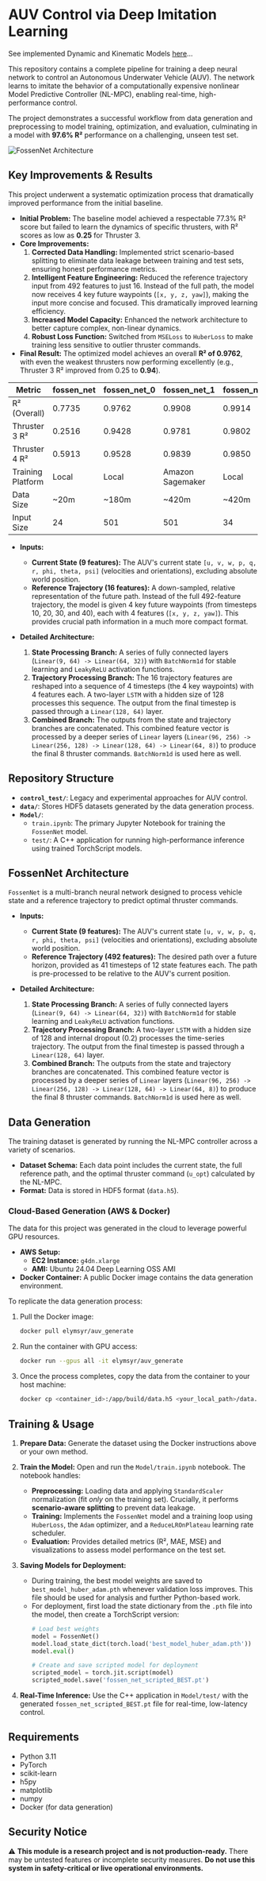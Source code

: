 # AUV Control via Deep Imitation Learning

See implemented Dynamic and Kinematic Models [here](https://github.com/elymsyr/auv_control_system/blob/main/docs/DYNAMICS_README.md)...

This repository contains a complete pipeline for training a deep neural network to control an Autonomous Underwater Vehicle (AUV). The network learns to imitate the behavior of a computationally expensive nonlinear Model Predictive Controller (NL-MPC), enabling real-time, high-performance control.

The project demonstrates a successful workflow from data generation and preprocessing to model training, optimization, and evaluation, culminating in a model with **97.6% R²** performance on a challenging, unseen test set.

![FossenNet Architecture](docs/media/fossennn.png)

## Key Improvements & Results

This project underwent a systematic optimization process that dramatically improved performance from the initial baseline.

*   **Initial Problem:** The baseline model achieved a respectable 77.3% R² score but failed to learn the dynamics of specific thrusters, with R² scores as low as **0.25** for Thruster 3.
*   **Core Improvements:**
    1.  **Corrected Data Handling:** Implemented strict scenario-based splitting to eliminate data leakage between training and test sets, ensuring honest performance metrics.
    2.  **Intelligent Feature Engineering:** Reduced the reference trajectory input from 492 features to just 16. Instead of the full path, the model now receives 4 key future waypoints (`[x, y, z, yaw]`), making the input more concise and focused. This dramatically improved learning efficiency.
    3.  **Increased Model Capacity:** Enhanced the network architecture to better capture complex, non-linear dynamics.
    4.  **Robust Loss Function:** Switched from `MSELoss` to `HuberLoss` to make training less sensitive to outlier thruster commands.
*   **Final Result:** The optimized model achieves an overall **R² of 0.9762**, with even the weakest thrusters now performing excellently (e.g., Thruster 3 R² improved from 0.25 to **0.94**).

| Metric            | fossen_net | fossen_net_0 | fossen_net_1 | fossen_net_2 |
|-------------------|------------|--------------|--------------|--------------|
| R² (Overall)      | 0.7735     | 0.9762       | 0.9908       | 0.9914       |
| Thruster 3 R²     | 0.2516     | 0.9428       | 0.9781       | 0.9802       |
| Thruster 4 R²     | 0.5913     | 0.9528       | 0.9839       | 0.9850       |
| Training Platform | Local      | Local        | Amazon Sagemaker | Local    |
| Data Size         | ~20m       | ~180m        | ~420m        | ~420m        |
| Input Size        | 24         | 501          | 501          | 34           |

*   **Inputs:**
    *   **Current State (9 features):** The AUV's current state `[u, v, w, p, q, r, phi, theta, psi]` (velocities and orientations), excluding absolute world position.
    *   **Reference Trajectory (16 features):** A down-sampled, relative representation of the future path. Instead of the full 492-feature trajectory, the model is given 4 key future waypoints (from timesteps 10, 20, 30, and 40), each with 4 features (`[x, y, z, yaw]`). This provides crucial path information in a much more compact format.

*   **Detailed Architecture:**
    1.  **State Processing Branch:** A series of fully connected layers (`Linear(9, 64) -> Linear(64, 32)`) with `BatchNorm1d` for stable learning and `LeakyReLU` activation functions.
    2.  **Trajectory Processing Branch:** The 16 trajectory features are reshaped into a sequence of 4 timesteps (the 4 key waypoints) with 4 features each. A two-layer `LSTM` with a hidden size of 128 processes this sequence. The output from the final timestep is passed through a `Linear(128, 64)` layer.
    3.  **Combined Branch:** The outputs from the state and trajectory branches are concatenated. This combined feature vector is processed by a deeper series of `Linear` layers (`Linear(96, 256) -> Linear(256, 128) -> Linear(128, 64) -> Linear(64, 8)`) to produce the final 8 thruster commands. `BatchNorm1d` is used here as well.

## Repository Structure

-   **`control_test/`**: Legacy and experimental approaches for AUV control.
-   **`data/`**: Stores HDF5 datasets generated by the data generation process.
-   **`Model/`**:
    -   `train.ipynb`: The primary Jupyter Notebook for training the `FossenNet` model.
    -   `test/`: A C++ application for running high-performance inference using trained TorchScript models.

## FossenNet Architecture

`FossenNet` is a multi-branch neural network designed to process vehicle state and a reference trajectory to predict optimal thruster commands.

*   **Inputs:**
    *   **Current State (9 features):** The AUV's current state `[u, v, w, p, q, r, phi, theta, psi]` (velocities and orientations), excluding absolute world position.
    *   **Reference Trajectory (492 features):** The desired path over a future horizon, provided as 41 timesteps of 12 state features each. The path is pre-processed to be relative to the AUV's current position.

*   **Detailed Architecture:**
    1.  **State Processing Branch:** A series of fully connected layers (`Linear(9, 64) -> Linear(64, 32)`) with `BatchNorm1d` for stable learning and `LeakyReLU` activation functions.
    2.  **Trajectory Processing Branch:** A two-layer `LSTM` with a hidden size of 128 and internal dropout (0.2) processes the time-series trajectory. The output from the final timestep is passed through a `Linear(128, 64)` layer.
    3.  **Combined Branch:** The outputs from the state and trajectory branches are concatenated. This combined feature vector is processed by a deeper series of `Linear` layers (`Linear(96, 256) -> Linear(256, 128) -> Linear(128, 64) -> Linear(64, 8)`) to produce the final 8 thruster commands. `BatchNorm1d` is used here as well.

## Data Generation

The training dataset is generated by running the NL-MPC controller across a variety of scenarios.

*   **Dataset Schema:** Each data point includes the current state, the full reference path, and the optimal thruster command (`u_opt`) calculated by the NL-MPC.
*   **Format:** Data is stored in HDF5 format (`data.h5`).

### Cloud-Based Generation (AWS & Docker)

The data for this project was generated in the cloud to leverage powerful GPU resources.

*   **AWS Setup:**
    *   **EC2 Instance:** `g4dn.xlarge`
    *   **AMI:** Ubuntu 24.04 Deep Learning OSS AMI
*   **Docker Container:** A public Docker image contains the data generation environment.

To replicate the data generation process:

1.  Pull the Docker image:
    ```sh
    docker pull elymsyr/auv_generate
    ```
2.  Run the container with GPU access:
    ```sh
    docker run --gpus all -it elymsyr/auv_generate
    ```
3.  Once the process completes, copy the data from the container to your host machine:
    ```sh
    docker cp <container_id>:/app/build/data.h5 <your_local_path>/data.h5
    ```

## Training & Usage

1.  **Prepare Data:** Generate the dataset using the Docker instructions above or your own method.

2.  **Train the Model:** Open and run the `Model/train.ipynb` notebook. The notebook handles:
    *   **Preprocessing:** Loading data and applying `StandardScaler` normalization (fit *only* on the training set). Crucially, it performs **scenario-aware splitting** to prevent data leakage.
    *   **Training:** Implements the `FossenNet` model and a training loop using `HuberLoss`, the `Adam` optimizer, and a `ReduceLROnPlateau` learning rate scheduler.
    *   **Evaluation:** Provides detailed metrics (R², MAE, MSE) and visualizations to assess model performance on the test set.

3.  **Saving Models for Deployment:**
    *   During training, the best model weights are saved to `best_model_huber_adam.pth` whenever validation loss improves. This file should be used for analysis and further Python-based work.
    *   For deployment, first load the state dictionary from the `.pth` file into the model, then create a TorchScript version:
        ```python
        # Load best weights
        model = FossenNet()
        model.load_state_dict(torch.load('best_model_huber_adam.pth'))
        model.eval()

        # Create and save scripted model for deployment
        scripted_model = torch.jit.script(model)
        scripted_model.save('fossen_net_scripted_BEST.pt')
        ```

4.  **Real-Time Inference:** Use the C++ application in `Model/test/` with the generated `fossen_net_scripted_BEST.pt` file for real-time, low-latency control.

## Requirements

-   Python 3.11
-   PyTorch
-   scikit-learn
-   h5py
-   matplotlib
-   numpy
-   Docker (for data generation)

## Security Notice

⚠️ **This module is a research project and is not production-ready.**
There may be untested features or incomplete security measures.
**Do not use this system in safety-critical or live operational environments.**
